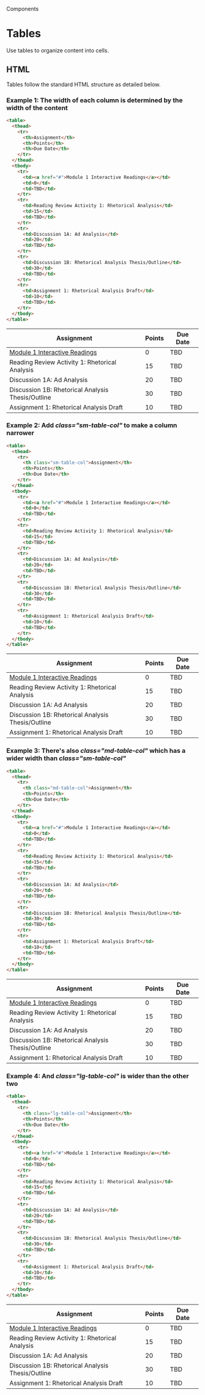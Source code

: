 <p class="section-text">Components</p>

# Tables

Use tables to organize content into cells.

## HTML 

Tables follow the standard HTML structure as detailed below. 

### Example 1: The width of each column is determined by the width of the content

```html
<table>
  <thead>
    <tr>
      <th>Assignment</th>
      <th>Points</th>
      <th>Due Date</th>
    </tr>
  </thead>
  <tbody>
    <tr>
      <td><a href="#">Module 1 Interactive Readings</a></td>
      <td>0</td>
      <td>TBD</td>
    </tr>
    <tr>
      <td>Reading Review Activity 1: Rhetorical Analysis</td>
      <td>15</td>
      <td>TBD</td>
    </tr>
    <tr>
      <td>Discussion 1A: Ad Analysis</td>
      <td>20</td>
      <td>TBD</td>
    </tr>
    <tr>
      <td>Discussion 1B: Rhetorical Analysis Thesis/Outline</td>
      <td>30</td>
      <td>TBD</td>
    </tr>
    <tr>
      <td>Assignment 1: Rhetorical Analysis Draft</td>
      <td>10</td>
      <td>TBD</td>
    </tr>
  </tbody>
</table>
```

<div class="example-container">
  <table>
    <thead>
      <tr>
        <th>Assignment</th>
        <th>Points</th>
        <th>Due Date</th>
      </tr>
    </thead>
    <tbody>
      <tr>
        <td><a href="#">Module 1 Interactive Readings</a></td>
        <td>0</td>
        <td>TBD</td>
      </tr>
      <tr>
        <td>Reading Review Activity 1: Rhetorical Analysis</td>
        <td>15</td>
        <td>TBD</td>
      </tr>
      <tr>
        <td>Discussion 1A: Ad Analysis</td>
        <td>20</td>
        <td>TBD</td>
      </tr>
      <tr>
        <td>Discussion 1B: Rhetorical Analysis Thesis/Outline</td>
        <td>30</td>
        <td>TBD</td>
      </tr>
      <tr>
        <td>Assignment 1: Rhetorical Analysis Draft</td>
        <td>10</td>
        <td>TBD</td>
      </tr>
    </tbody>
  </table>
</div>

### Example 2: Add _class="sm-table-col"_ to make a column narrower

```html
<table>
  <thead>
    <tr>
      <th class="sm-table-col">Assignment</th>
      <th>Points</th>
      <th>Due Date</th>
    </tr>
  </thead>
  <tbody>
    <tr>
      <td><a href="#">Module 1 Interactive Readings</a></td>
      <td>0</td>
      <td>TBD</td>
    </tr>
    <tr>
      <td>Reading Review Activity 1: Rhetorical Analysis</td>
      <td>15</td>
      <td>TBD</td>
    </tr>
    <tr>
      <td>Discussion 1A: Ad Analysis</td>
      <td>20</td>
      <td>TBD</td>
    </tr>
    <tr>
      <td>Discussion 1B: Rhetorical Analysis Thesis/Outline</td>
      <td>30</td>
      <td>TBD</td>
    </tr>
    <tr>
      <td>Assignment 1: Rhetorical Analysis Draft</td>
      <td>10</td>
      <td>TBD</td>
    </tr>
  </tbody>
</table>
```

<div class="example-container">
  <table>
    <thead>
      <tr>
        <th class="sm-table-col">Assignment</th>
        <th>Points</th>
        <th>Due Date</th>
      </tr>
    </thead>
    <tbody>
      <tr>
        <td><a href="#">Module 1 Interactive Readings</a></td>
        <td>0</td>
        <td>TBD</td>
      </tr>
      <tr>
        <td>Reading Review Activity 1: Rhetorical Analysis</td>
        <td>15</td>
        <td>TBD</td>
      </tr>
      <tr>
        <td>Discussion 1A: Ad Analysis</td>
        <td>20</td>
        <td>TBD</td>
      </tr>
      <tr>
        <td>Discussion 1B: Rhetorical Analysis Thesis/Outline</td>
        <td>30</td>
        <td>TBD</td>
      </tr>
      <tr>
        <td>Assignment 1: Rhetorical Analysis Draft</td>
        <td>10</td>
        <td>TBD</td>
      </tr>
    </tbody>
  </table>
</div>

### Example 3: There's also _class="md-table-col"_ which has a wider width than _class="sm-table-col"_

```html
<table>
  <thead>
    <tr>
      <th class="md-table-col">Assignment</th>
      <th>Points</th>
      <th>Due Date</th>
    </tr>
  </thead>
  <tbody>
    <tr>
      <td><a href="#">Module 1 Interactive Readings</a></td>
      <td>0</td>
      <td>TBD</td>
    </tr>
    <tr>
      <td>Reading Review Activity 1: Rhetorical Analysis</td>
      <td>15</td>
      <td>TBD</td>
    </tr>
    <tr>
      <td>Discussion 1A: Ad Analysis</td>
      <td>20</td>
      <td>TBD</td>
    </tr>
    <tr>
      <td>Discussion 1B: Rhetorical Analysis Thesis/Outline</td>
      <td>30</td>
      <td>TBD</td>
    </tr>
    <tr>
      <td>Assignment 1: Rhetorical Analysis Draft</td>
      <td>10</td>
      <td>TBD</td>
    </tr>
  </tbody>
</table>
```

<div class="example-container">
  <table>
    <thead>
      <tr>
        <th class="md-table-col">Assignment</th>
        <th>Points</th>
        <th>Due Date</th>
      </tr>
    </thead>
    <tbody>
      <tr>
        <td><a href="#">Module 1 Interactive Readings</a></td>
        <td>0</td>
        <td>TBD</td>
      </tr>
      <tr>
        <td>Reading Review Activity 1: Rhetorical Analysis</td>
        <td>15</td>
        <td>TBD</td>
      </tr>
      <tr>
        <td>Discussion 1A: Ad Analysis</td>
        <td>20</td>
        <td>TBD</td>
      </tr>
      <tr>
        <td>Discussion 1B: Rhetorical Analysis Thesis/Outline</td>
        <td>30</td>
        <td>TBD</td>
      </tr>
      <tr>
        <td>Assignment 1: Rhetorical Analysis Draft</td>
        <td>10</td>
        <td>TBD</td>
      </tr>
    </tbody>
  </table>
</div>

### Example 4: And _class="lg-table-col"_ is wider than the other two

```html
<table>
  <thead>
    <tr>
      <th class="lg-table-col">Assignment</th>
      <th>Points</th>
      <th>Due Date</th>
    </tr>
  </thead>
  <tbody>
    <tr>
      <td><a href="#">Module 1 Interactive Readings</a></td>
      <td>0</td>
      <td>TBD</td>
    </tr>
    <tr>
      <td>Reading Review Activity 1: Rhetorical Analysis</td>
      <td>15</td>
      <td>TBD</td>
    </tr>
    <tr>
      <td>Discussion 1A: Ad Analysis</td>
      <td>20</td>
      <td>TBD</td>
    </tr>
    <tr>
      <td>Discussion 1B: Rhetorical Analysis Thesis/Outline</td>
      <td>30</td>
      <td>TBD</td>
    </tr>
    <tr>
      <td>Assignment 1: Rhetorical Analysis Draft</td>
      <td>10</td>
      <td>TBD</td>
    </tr>
  </tbody>
</table>
```

<div class="example-container">
  <table>
    <thead>
      <tr>
        <th class="lg-table-col">Assignment</th>
        <th>Points</th>
        <th>Due Date</th>
      </tr>
    </thead>
    <tbody>
      <tr>
        <td><a href="#">Module 1 Interactive Readings</a></td>
        <td>0</td>
        <td>TBD</td>
      </tr>
      <tr>
        <td>Reading Review Activity 1: Rhetorical Analysis</td>
        <td>15</td>
        <td>TBD</td>
      </tr>
      <tr>
        <td>Discussion 1A: Ad Analysis</td>
        <td>20</td>
        <td>TBD</td>
      </tr>
      <tr>
        <td>Discussion 1B: Rhetorical Analysis Thesis/Outline</td>
        <td>30</td>
        <td>TBD</td>
      </tr>
      <tr>
        <td>Assignment 1: Rhetorical Analysis Draft</td>
        <td>10</td>
        <td>TBD</td>
      </tr>
    </tbody>
  </table>
</div>
